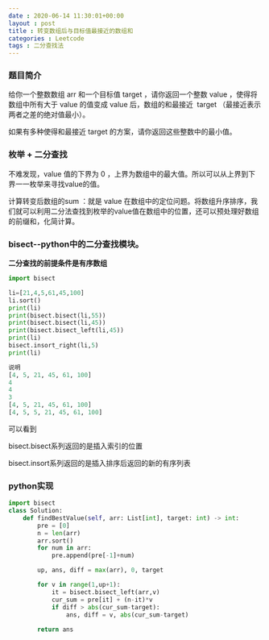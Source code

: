 ```yaml
---
date : 2020-06-14 11:30:01+00:00
layout : post
title : 转变数组后与目标值最接近的数组和
categories : Leetcode
tags : 二分查找法
---
```


### 题目简介

给你一个整数数组 arr 和一个目标值 target ，请你返回一个整数 value ，使得将数组中所有大于 value 的值变成 value 后，数组的和最接近  target （最接近表示两者之差的绝对值最小）。

如果有多种使得和最接近 target 的方案，请你返回这些整数中的最小值。

### 枚举 + 二分查找
不难发现，value 值的下界为 0 ，上界为数组中的最大值。所以可以从上界到下界一一枚举来寻找value的值。

计算转变后数组的sum ：就是 value 在数组中的定位问题。将数组升序排序，我们就可以利用二分法查找到枚举的value值在数组中的位置，还可以预处理好数组的前缀和，化简计算。

### bisect--python中的二分查找模块。
**二分查找的前提条件是有序数组**

```python
import bisect

li=[21,4,5,61,45,100]
li.sort()
print(li)
print(bisect.bisect(li,55))
print(bisect.bisect(li,45))
print(bisect.bisect_left(li,45))
print(li)
bisect.insort_right(li,5)
print(li)

说明
[4, 5, 21, 45, 61, 100]
4
4
3
[4, 5, 21, 45, 61, 100]
[4, 5, 5, 21, 45, 61, 100]
```
可以看到

bisect.bisect系列返回的是插入索引的位置

bisect.insort系列返回的是插入排序后返回的新的有序列表

### python实现
```python
import bisect
class Solution:
    def findBestValue(self, arr: List[int], target: int) -> int:
        pre = [0]
        n = len(arr)
        arr.sort()
        for num in arr:
            pre.append(pre[-1]+num)

        up, ans, diff = max(arr), 0, target

        for v in range(1,up+1):
            it = bisect.bisect_left(arr,v)
            cur_sum = pre[it] + (n-it)*v
            if diff > abs(cur_sum-target):
                ans, diff = v, abs(cur_sum-target)
        
        return ans
```